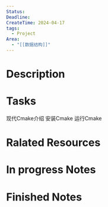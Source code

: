 ```yaml
---
Status: 
Deadline: 
CreateTime: 2024-04-17
tags:
  - Project
Area:
  - "[[数据结构]]"
---
```


# Description


# Tasks
现代Cmake介绍
安装Cmake
运行Cmake

# Ralated Resources

# In progress Notes


# Finished Notes

